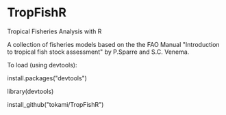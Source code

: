 # TropFishR
Tropical Fisheries Analysis with R

A collection of fisheries models based on the the FAO Manual "Introduction to tropical fish stock assessment" by P.Sparre and S.C. Venema.

To load (using devtools):

install.packages("devtools")

library(devtools)

install_github("tokami/TropFishR")

